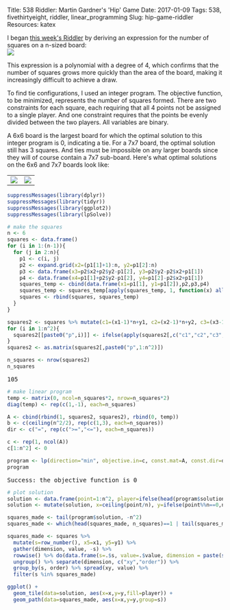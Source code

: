 Title: 538 Riddler: Martin Gardner's 'Hip' Game
Date: 2017-01-09
Tags: 538, fivethirtyeight, riddler, linear_programming
Slug: hip-game-riddler
Resources: katex

I began [this week's Riddler](https://fivethirtyeight.com/features/dont-throw-out-that-calendar/) by deriving an expression for the number of squares on a n-sized board:
<img src="/images/hip-square-cnt.png" style="display:block; margin-left:auto; margin-right:auto;">
<div class="equation" data-expr="\begin{aligned} S(n) = & \sum_{i=1}^{n-1} i^2*(n-i) = n\sum_{i=1}^{n-1} i^2 - \sum_{i=1}^{n-1} i^3 \\
= & n \left( \frac{n(n-1)(2n-1)}{6}\right) - \frac{n^2(n-1)^2}{4} = \frac{n^2(n^2-1)}{12}
\end{aligned}"></div>
This expression is a polynomial with a degree of 4, which confirms that the number of squares grows more quickly than the area of the board, making it increasingly difficult to achieve a draw.

To find tie configurations, I used an integer program.  The objective function, to be minimized, represents the number of squares formed.  There are two constraints for each square, each requiring that all 4 points not be assigned to a single player.  And one constraint requires that the points be evenly divided between the two players.  All variables are binary.
<div class="equation" data-expr="\begin{aligned} \\
\text{min} \quad & \sum_{s \in S} u_{s} + v_{s} \\
s.t. \quad & \sum_{i=1}^{n^2} x_{i} = \left \lceil \frac{n^2}{2} \right \rceil \\
& x_{s1} + x_{s2} + x_{s3} + x_{s4} + u_{s} &gt; 0 & \forall s \in S \\
& x_{s1} + x_{s2} + x_{s3} + x_{s4} - v_{s} &lt; 4 & \\
& x_{i}, u_{s}, v_{s} \in \left\{ 0,1 \right\} \\
\end{aligned}"></div>

A 6x6 board is the largest board for which the optimal solution to this integer program is 0, indicating a tie. For a 7x7 board, the optimal solution still has 3 squares. And ties must be impossible on any larger boards since they will of course contain a 7x7 sub-board. Here's what optimal solutions on the 6x6 and 7x7 boards look like:
<table style="width:100%;"><tr>
<td style="width:50%; "><img src="/images/hip-n6.png" style="display:block; margin-left:auto; margin-right:auto;"></td>
<td style="width:50%;"><img src="/images/hip-n7.png" style="display:block; margin-left:auto; margin-right:auto;"></td>
</tr></table>

``` R
suppressMessages(library(dplyr))
suppressMessages(library(tidyr))
suppressMessages(library(ggplot2))
suppressMessages(library(lpSolve))

# make the squares
n <- 6
squares <- data.frame()
for (i in 1:(n-1)){
  for (j in 2:n){
    p1 <- c(i, j)
    p2 <- expand.grid(x2=(p1[1]+1):n, y2=p1[2]:n)
    p3 <- data.frame(x3=p2$x2+p2$y2-p1[2], y3=p2$y2-p2$x2+p1[1])
    p4 <- data.frame(x4=p1[1]+p2$y2-p1[2], y4=p1[2]-p2$x2+p1[1])
    squares_temp <- cbind(data.frame(x1=p1[1], y1=p1[2]),p2,p3,p4)
    squares_temp <- squares_temp[apply(squares_temp, 1, function(x) all(x>=1 & x<=n)),]
    squares <- rbind(squares, squares_temp)
  }
}

squares2 <- squares %>% mutate(c1=(x1-1)*n+y1, c2=(x2-1)*n+y2, c3=(x3-1)*n+y3, c4=(x4-1)*n+y4)
for (i in 1:n^2){
  squares2[[paste0("p",i)]] <- ifelse(apply(squares2[,c("c1","c2","c3","c4")], 1, function(x) any(x==i)),1,0)
}
squares2 <- as.matrix(squares2[,paste0("p",1:n^2)])

n_squares <- nrow(squares2)
n_squares
```
<pre>105</pre>
``` R
# make linear program
temp <- matrix(0, ncol=n_squares*2, nrow=n_squares*2)
diag(temp) <- rep(c(1,-1), each=n_squares)

A <- cbind(rbind(1, squares2, squares2), rbind(0, temp))
b <- c(ceiling(n^2/2), rep(c(1,3), each=n_squares))
dir <- c("=", rep(c(">=","<="), each=n_squares))

c <- rep(1, ncol(A))
c[1:n^2] <- 0

program <- lp(direction="min", objective.in=c, const.mat=A, const.dir=dir, const.rhs=b, all.bin=TRUE)
program
```
<pre>Success: the objective function is 0</pre>
``` R
# plot solution
solution <- data.frame(point=1:n^2, player=ifelse(head(program$solution,n^2)==1,"P1","P2"))
solution <- mutate(solution, x=ceiling(point/n), y=ifelse(point%%n==0,n,point%%n))

squares_made <- tail(program$solution, -n^2)
squares_made <- which(head(squares_made, n_squares)==1 | tail(squares_made, -n_squares)==1)

squares_made <- squares %>%
  mutate(s=row_number(), x5=x1, y5=y1) %>%
  gather(dimension, value, -s) %>%
  rowwise() %>% do(data.frame(s=.$s, value=.$value, dimension = paste(strsplit(.$dimension, "")[[1]], collapse="_"), stringsAsFactors=FALSE)) %>%
  ungroup() %>% separate(dimension, c("xy","order")) %>%
  group_by(s, order) %>% spread(xy, value) %>%
  filter(s %in% squares_made)

ggplot() +
  geom_tile(data=solution, aes(x=x,y=y,fill=player)) +
  geom_path(data=squares_made, aes(x=x,y=y,group=s))
```

